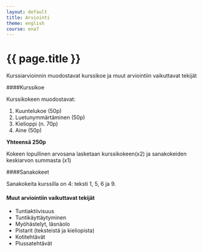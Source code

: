 ```yaml
---
layout: default
title: Arviointi
theme: english
course: ena7
---
```


<div class="container">
<div class="header-row">
<div class="main-header">
<h1>{{ page.title }}</h1>
</div>
</div>
<div class="content-row">
<div class="main-content">

Kurssiarvioinnin muodostavat kurssikoe ja muut arviointiin vaikuttavat tekijät

####Kurssikoe

Kurssikokeen muodostavat:

1. Kuuntelukoe (50p)
2. Luetunymmärtäminen (50p)
3. Kielioppi (n. 70p)
4. Aine (50p)

**Yhteensä 250p**

Kokeen lopullinen arvosana lasketaan kurssikokeen(x2) ja sanakokeiden keskiarvon summasta (x1)

####Sanakokeet

Sanakokeita kurssilla on 4: teksti 1, 5, 6 ja 9.

#### Muut arviointiin vaikuttavat tekijät

* Tuntiaktiivisuus
* Tuntikäyttäytyminen
* Myöhästelyt, läsnäolo
* Pistarit (teksteistä ja kieliopista)
* Kotitehtävät
* Plussatehtävät

</div>
</div>
</div>
